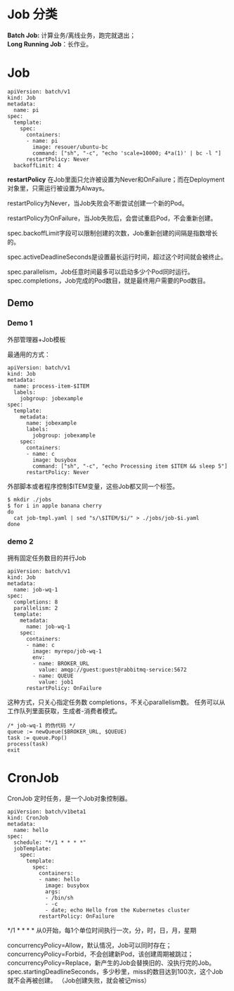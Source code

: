# Job 分类
**Batch Job:** 计算业务/离线业务，跑完就退出；  
**Long Running Job**：长作业。

# Job

```
apiVersion: batch/v1
kind: Job
metadata:
  name: pi
spec:
  template:
    spec:
      containers:
      - name: pi
        image: resouer/ubuntu-bc 
        command: ["sh", "-c", "echo 'scale=10000; 4*a(1)' | bc -l "]
      restartPolicy: Never
  backoffLimit: 4

```

**restartPolicy** 在Job里面只允许被设置为Never和OnFailure；而在Deployment对象里，只需运行被设置为Always。  

restartPolicy为Never，当Job失败会不断尝试创建一个新的Pod。  

restartPolicy为OnFailure，当Job失败后，会尝试重启Pod，不会重新创建。  

spec.backoffLimit字段可以限制创建的次数，Job重新创建的间隔是指数增长的。   

spec.activeDeadlineSeconds是设置最长运行时间，超过这个时间就会被终止。 

spec.parallelism，Job任意时间最多可以启动多少个Pod同时运行。  
spec.completions，Job完成的Pod数目，就是最终用户需要的Pod数目。

## Demo

### Demo 1

外部管理器+Job模板

最通用的方式：

```
apiVersion: batch/v1
kind: Job
metadata:
  name: process-item-$ITEM
  labels:
    jobgroup: jobexample
spec:
  template:
    metadata:
      name: jobexample
      labels:
        jobgroup: jobexample
    spec:
      containers:
      - name: c
        image: busybox
        command: ["sh", "-c", "echo Processing item $ITEM && sleep 5"]
      restartPolicy: Never
```

外部脚本或者程序控制$ITEM变量，这些Job都又同一个标签。

```
$ mkdir ./jobs
$ for i in apple banana cherry
do
  cat job-tmpl.yaml | sed "s/\$ITEM/$i/" > ./jobs/job-$i.yaml
done

```

### demo 2

拥有固定任务数目的并行Job

```
apiVersion: batch/v1
kind: Job
metadata:
  name: job-wq-1
spec:
  completions: 8
  parallelism: 2
  template:
    metadata:
      name: job-wq-1
    spec:
      containers:
      - name: c
        image: myrepo/job-wq-1
        env:
        - name: BROKER_URL
          value: amqp://guest:guest@rabbitmq-service:5672
        - name: QUEUE
          value: job1
      restartPolicy: OnFailure

```
这种方式，只关心指定任务数 completions，不关心parallelism数。 任务可以从工作队列里面获取，生成者-消费者模式。

```
/* job-wq-1 的伪代码 */
queue := newQueue($BROKER_URL, $QUEUE)
task := queue.Pop()
process(task)
exit

```

# CronJob

CronJob 定时任务，是一个Job对象控制器。

```
apiVersion: batch/v1beta1
kind: CronJob
metadata:
  name: hello
spec:
  schedule: "*/1 * * * *"
  jobTemplate:
    spec:
      template:
        spec:
          containers:
          - name: hello
            image: busybox
            args:
            - /bin/sh
            - -c
            - date; echo Hello from the Kubernetes cluster
          restartPolicy: OnFailure

```

*/1 * * * *  从0开始，每1个单位时间执行一次，分，时，日，月，星期

concurrencyPolicy=Allow，默认情况，Job可以同时存在；  
concurrencyPolicy=Forbid，不会创建新Pod，该创建周期被跳过；  
concurrencyPolicy=Replace，新产生的Job会替换旧的、没执行完的Job。  
spec.startingDeadlineSeconds，多少秒里，miss的数目达到100次，这个Job就不会再被创建。 （Job创建失败，就会被记miss）  
